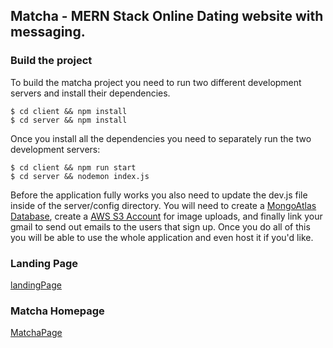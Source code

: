 ## Matcha - MERN Stack Online Dating website with messaging.

### Build the project

To build the matcha project you need to run two different development servers and install their dependencies.

```
$ cd client && npm install
$ cd server && npm install
```

Once you install all the dependencies you need to separately run the two development servers:

```
$ cd client && npm run start
$ cd server && nodemon index.js
```

Before the application fully works you also need to update the dev.js file inside of the server/config directory.
You will need to create a [MongoAtlas Database](https://www.mongodb.com/cloud/atlas), create a [AWS S3 Account](https://aws.amazon.com/free/storage/?sc_channel=PS&sc_campaign=acquisition_US&sc_publisher=google&sc_medium=ACQ-P%7CPS-GO%7CBrand%7CDesktop%7CSU%7CStorage%7CS3%7CUS%7CEN%7CText&sc_content=s3_e&sc_detail=aws%20s3&sc_category=Storage&sc_segment=293617570035&sc_matchtype=e&sc_country=US&s_kwcid=AL!4422!3!293617570035!e!!g!!aws%20s3&ef_id=Cj0KCQiA7aPyBRChARIsAJfWCgJdI-H7ml_rNY9a8VT0uC6jv4tHrJmgCdV264rKPky52riKPpLpMaQaAvGiEALw_wcB:G:s) for image uploads, and finally link your gmail to send out emails to the users that sign up. Once you do all of this you will be able to use the whole application and even host it if you'd like.

### Landing Page
[landingPage](MatchaImages/LandingPage.png)
### Matcha Homepage
[MatchaPage](MatchaImages/index.png)
